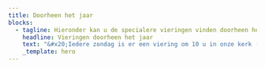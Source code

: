 ```yaml
---
title: Doorheen het jaar
blocks:
  - tagline: Hieronder kan u de specialere vieringen vinden doorheen het werkjaar.
    headline: Vieringen doorheen het jaar
    text: "&#x20;Iedere zondag is er een viering om 10 u in onze kerk (tenzij anders vermeld hieronder). We ontmoeten u graag tijdens deze vieringen:\n\n**11/9/2022** Familieviering: Startviering werkjaar - Na de viering: Aperitiefconcert: orgel en dwarsfluit\n\n**2/10/2022 Franciscusfeest:** Feestelijke viering van onze parochie. De viering wordt opgeluisterd door het Franciscuskoor en ensemble. Aansluitend bieden we u graag een receptie aan in de parochiezaal. Tijdens deze viering gedenken we onze overleden pastoor: Marcel Doms\n\n**9/10/2022** **Dag van de chronisch zieken**: Viering in samenwerking met Samana.&#x20;\n\n**1/11/2022 Allerheiligen**: Gedachtenisviering overledenen afgelopen jaar. Viering opgeluisterd door Franciscuskoor en ensemble.\n\n**27/11/2022:** 1ste\_zondag van de Advent -  **Familieviering** met speciale aandacht voor onze vormelingen: Naamopgave vormsel\n\n**4/12/2022:** 2de zondag van de Advent\n\n**11/12/2022:** 3de zondag van de Advent\n\n**18/12/2022:** 4de zondag van de Advent&#x20;\n\n**24/12/2022 Kerstavond**: Kerstwake om 16 u: Familieviering voor groot en klein\n\n**25/12/2022 Kerstdag**: Feestelijke viering om 10 u opgeluisterd door het koor Blij Rondeel\n\n**26/12/2022: 2de\_Kerstdag**: Feestelijke viering met orgel en samenzang\n\n**1/1/2023**: Maria Moeder Gods:  We starten het nieuwe jaar met een viering om 10 u met orgel en samenzang\n\n**8/1/2023**: Driekoningenviering met aansluitend een toast op het nieuwe jaar.\n\n**5/2/2023: Familieviering** met speciale aandacht voor de eerste communicanten (Naamopgave)\n\n**22/2/2023**: Aswoensdagviering gaat door in de pastorale Zone KesseLinde (plaats volgt later)\n\n**26/2/2023:** 1ste\_zondag van de vasten in het teken van Broederlijk delen\n\n**5/3/2023:** 2de\_zondag van de vasten: Familieviering met kruisoplegging voor onze vormelingen. Viering staat ook in het teken van Broederlijk Delen\n\n**12/3/2023:** 3de\_zondag van de vasten in het teken van Broederlijk delen\n\n**19/3/2023:** 4de\_zondag van de vasten in het teken van Broederlijk delen\n\n**26/3/2023:** 5de\_zondag van de vasten in het teken van Broederlijk delen\n\n**2/4/2023 Palmzondag**: Feestelijke viering met wijding van de palmtakken. Viering opgeluisterd door het Franciscuskoor en ensemble\n\n**6/4/2023 Witte Donderdag**:&#x20;\n\n15 u Witte Donderdagviering voor de leden van Samana\n\n20 u Witte donderdagviering gaat door in de pastorale Zone KesseLinde\n\n**7/4/2023 Goede Vrijdag**\n\n15 u Kruisweg\n\n20 u Goede vrijdagviering\n\n**8/4/2023 Paaswake** om 20 u: Familieviering met eerste communicanten en vormelingen; viering opgeluisterd door het Franciscuskoor en ensemble.\n\n**9/4/2023 Paasdag:** Feestelijke viering om 10 u opgeluisterd door het koor Blij Rondeel\n\n**10/4/2023 Paasmaandagviering**: Viering om 10 u opgeluisterd met orgel en samenzang\n\n**23/4/2023 Familieviering**: Brodenviering met speciale aandacht voor onze eerste communiecanten\n\n**14/5/2023 Vormselviering** in de Sint-Franciscusparochie in samenwerking met Sint-Antoniusparochie\n\n**18/5/2023 OHHemelvaart:** Eerste communieviering om 10 u opgeluisterd door het muziekensemble van onze parochie.\n\n**28/5/2023 Pinksteren**: Feestelijke viering opgeluisterd door het Franciscuskoor en ensemble\n\n**29/5/2023 Pinkstermaandag:** Rustige viering met orgel en samenzang om 10 u\n\n**25/6/2023:** Slotviering werkjaar met aansluitend receptie. Viering opgeluisterd door muziekensemble van de parochie.\n\n**15/8/2023 OLV Hemelvaart:** Feestelijke viering om 10 u opgeluisterd door het Franciscuskoor\n\n\_\n"
    _template: hero
---
```


